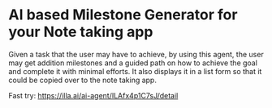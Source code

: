 # AI based Milestone Generator for your Note taking app
Given a task that the user may have to achieve, by using this agent, the user may get addition milestones and a guided path on how to achieve the goal and complete it with minimal efforts. It also displays it in a list form so that it could be copied over to the note taking app.

Fast try: https://illa.ai/ai-agent/ILAfx4p1C7sJ/detail

